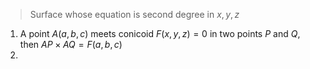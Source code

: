 >Surface whose equation is second degree in $x,y,z$

1. A point $A(a,b,c)$ meets conicoid $F(x,y,z)=0$ in two points $P$ and $Q$, then $AP\times AQ=F(a,b,c)$
2. 